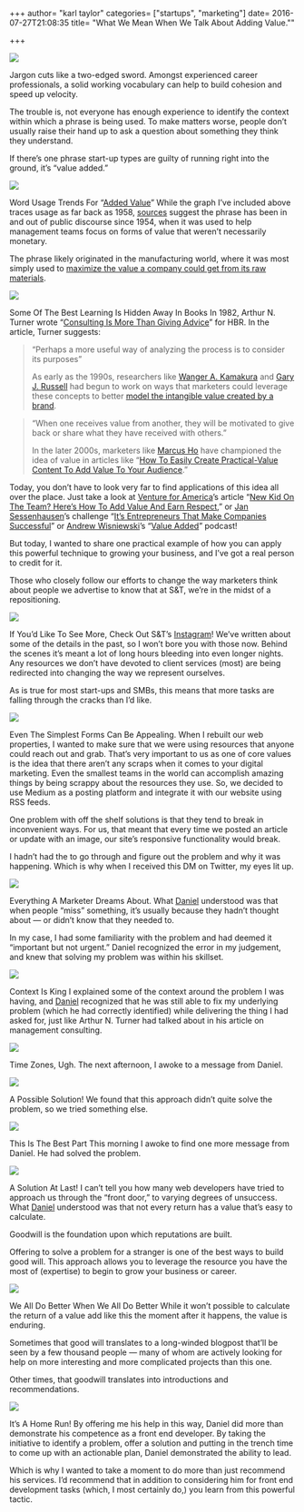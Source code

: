 +++
author= "karl taylor"
categories= ["startups", "marketing"]
date= 2016-07-27T21:08:35
title= "What We Mean When We Talk About Adding Value.""

+++

  ![](https://raw.githubusercontent.com/karljtaylor/kjt/blog/content/assets/9fed5-1fqbanxvjx0jq4z9csxitsa.png)  


 Jargon cuts like a two-edged sword. Amongst experienced career professionals, a solid working vocabulary can help to build cohesion and speed up velocity.

 The trouble is, not everyone has enough experience to identify the context within which a phrase is being used. To make matters worse, people don’t usually raise their hand up to ask a question about something they think they understand.

 If there’s one phrase start-up types are guilty of running right into the ground, it’s “value added.”

  ![](https://raw.githubusercontent.com/karljtaylor/kjt/blog/content/assets/9f272-1muwp5t9ehcy5ppyo-lv7xq.png)

 Word Usage Trends For “[Added Value](http://www.collinsdictionary.com/dictionary/english/added-value)”  While the graph I’ve included above traces usage as far back as 1958, [sources](http://shodh.inflibnet.ac.in/bitstream/123456789/2045/1/synopsis.pdf) suggest the phrase has been in and out of public discourse since 1954, when it was used to help management teams focus on forms of value that weren’t necessarily monetary.

 The phrase likely originated in the manufacturing world, where it was most simply used to [maximize the value a company could get from its raw materials](http://www.seafish.org/media/publications/sr267.pdf).

  ![](https://raw.githubusercontent.com/karljtaylor/kjt/blog/content/assets/ac09d-1t6ws1vbe_pfdgfywpvhqia.png)

 Some Of The Best Learning Is Hidden Away In Books  In 1982, Arthur N. Turner wrote “[Consulting Is More Than Giving Advice](https://hbr.org/1982/09/consulting-is-more-than-giving-advice)” for HBR. In the article, Turner suggests:


> “Perhaps a more useful way of analyzing the process is to consider its purposes”
>
>  As early as the 1990s, researchers like [Wanger A. Kamakura](http://business.rice.edu/person/wagner-kamakura) and [Gary J. Russell](http://www.biz.uiowa.edu/faculty/grussell/) had begun to work on ways that marketers could leverage these concepts to better [model the intangible value created by a brand](http://wak2.web.rice.edu/bio/My%20Reprints/MeasuringBrandValuewithScannerData.pdf).


> “When one receives value from another, they will be motivated to give back or share what they have received with others.”
>
>  In the later 2000s, marketers like [Marcus Ho](https://twitter.com/marcushokh) have championed the idea of value in articles like “[How To Easily Create Practical-Value Content To Add Value To Your Audience](http://www.convinceandconvert.com/social-media-case-studies/how-to-easily-create-practical-value-content-to-add-value-to-your-audience/).”

 Today, you don’t have to look very far to find applications of this idea all over the place. Just take a look at [Venture for America](https://medium.com/u/1a952564c12a)’s article “[New Kid On The Team? Here’s How To Add Value And Earn Respect](https://medium.com/office-hours/6-rules-to-live-by-for-entry-level-employees-70a97eb5c03a#.g916nq6qe),” or [Jan Sessenhausen](https://medium.com/u/e80e170510c)’s challenge “[It’s Entrepreneurs That Make Companies Successful](https://medium.com//its-entrepreneurs-that-make-companies-successful-not-investors-ffcb4ca3cac7#.t5x70pk13)” or [Andrew Wisniewski](https://medium.com/u/fea607ba755d)’s “[Value Added](https://medium.com/enso/value-added-episode-1-just-do-it-find-your-passion-and-create-your-own-opportunities-with-asha-20c62347a06e#.7obgwc277)” podcast!

 But today, I wanted to share one practical example of how you can apply this powerful technique to growing your business, and I’ve got a real person to credit for it.

 Those who closely follow our efforts to change the way marketers think about people we advertise to know that at S&T, we’re in the midst of a repositioning.

  ![](https://raw.githubusercontent.com/karljtaylor/kjt/blog/content/assets/3f968-1ruvyg7r2lzt5iq-jpcbrra.gif)

 If You’d Like To See More, Check Out S&T’s [Instagram](https://www.instagram.com/sonnentaylor/)!  We’ve written about some of the details in the past, so I won’t bore you with those now. Behind the scenes it’s meant a lot of long hours bleeding into even longer nights. Any resources we don’t have devoted to client services (most) are being redirected into changing the way we represent ourselves.

 As is true for most start-ups and SMBs, this means that more tasks are falling through the cracks than I’d like.

  ![](https://raw.githubusercontent.com/karljtaylor/kjt/blog/content/assets/8ea30-1_ym_pdui34v1wuolllygpw.png)

 Even The Simplest Forms Can Be Appealing.  When I rebuilt our web properties, I wanted to make sure that we were using resources that anyone could reach out and grab. That’s very important to us as one of core values is the idea that there aren’t any scraps when it comes to your digital marketing. Even the smallest teams in the world can accomplish amazing things by being scrappy about the resources they use. So, we decided to use Medium as a posting platform and integrate it with our website using RSS feeds.

 One problem with off the shelf solutions is that they tend to break in inconvenient ways. For us, that meant that every time we posted an article or update with an image, our site’s responsive functionality would break.

 I hadn’t had the to go through and figure out the problem and why it was happening. Which is why when I received this DM on Twitter, my eyes lit up.

  ![](https://raw.githubusercontent.com/karljtaylor/kjt/blog/content/assets/0e529-1-vllombidd4b1mjqmko4wq.png)

 Everything A Marketer Dreams About.  What [Daniel](https://twitter.com/Danpurcho) understood was that when people “miss” something, it’s usually because they hadn’t thought about — or didn’t know that they needed to.

 In my case, I had some familiarity with the problem and had deemed it “important but not urgent.” Daniel recognized the error in my judgement, and knew that solving my problem was within his skillset.

  ![](https://raw.githubusercontent.com/karljtaylor/kjt/blog/content/assets/34fd5-1bqiy2clqfg_mz1_cueo_ia.png)

 Context Is King  I explained some of the context around the problem I was having, and [Daniel](https://twitter.com/Danpurcho) recognized that he was still able to fix my underlying problem (which he had correctly identified) while delivering the thing I had asked for, just like Arthur N. Turner had talked about in his article on management consulting.

  ![](https://raw.githubusercontent.com/karljtaylor/kjt/blog/content/assets/94620-1u2z2xfhxkcurnnxqddz-6q.png)

 Time Zones, Ugh.  The next afternoon, I awoke to a message from Daniel.

  ![](https://raw.githubusercontent.com/karljtaylor/kjt/blog/content/assets/3f438-1_qnb3hjreml-njrfrcglew.png)

 A Possible Solution!  We found that this approach didn’t quite solve the problem, so we tried something else.

  ![](https://raw.githubusercontent.com/karljtaylor/kjt/blog/content/assets/596fd-1gknnleqv2dqhryzenwykqw.png)

 This Is The Best Part  This morning I awoke to find one more message from Daniel. He had solved the problem.

  ![](https://raw.githubusercontent.com/karljtaylor/kjt/blog/content/assets/e8790-1zbifbqhgvoriayha34doua.png)

 A Solution At Last!  I can’t tell you how many web developers have tried to approach us through the “front door,” to varying degrees of unsuccess. What [Daniel](https://twitter.com/danpurcho) understood was that not every return has a value that’s easy to calculate.

 Goodwill is the foundation upon which reputations are built.

 Offering to solve a problem for a stranger is one of the best ways to build good will. This approach allows you to leverage the resource you have the most of (expertise) to begin to grow your business or career.

  ![](https://raw.githubusercontent.com/karljtaylor/kjt/blog/content/assets/91978-1bhp_fpomrnji8nzaiomfjq.png)

 We All Do Better When We All Do Better  While it won’t possible to calculate the return of a value add like this the moment after it happens, the value is enduring.

 Sometimes that good will translates to a long-winded blogpost that’ll be seen by a few thousand people — many of whom are actively looking for help on more interesting and more complicated projects than this one.

 Other times, that goodwill translates into introductions and recommendations.

  ![](https://raw.githubusercontent.com/karljtaylor/kjt/blog/content/assets/2fe1b-1depxrobp_mhurs4y1pnurw.png)

 It’s A Home Run!  By offering me his help in this way, Daniel did more than demonstrate his competence as a front end developer. By taking the initiative to identify a problem, offer a solution and putting in the trench time to come up with an actionable plan, Daniel demonstrated the ability to lead.

 Which is why I wanted to take a moment to do more than just recommend his services. I’d recommend that in addition to considering him for front end development tasks (which, I most certainly do,) you learn from this powerful tactic.

